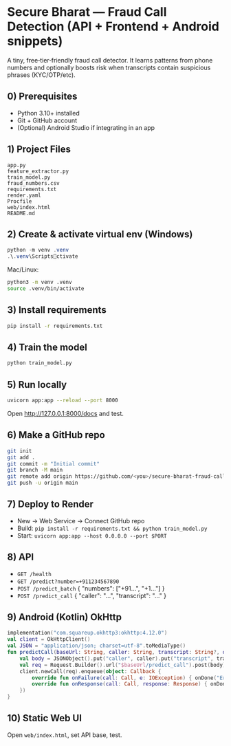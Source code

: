 # Secure Bharat — Fraud Call Detection (API + Frontend + Android snippets)

A tiny, free‑tier‑friendly fraud call detector. It learns patterns from phone numbers and optionally boosts risk when transcripts contain suspicious phrases (KYC/OTP/etc).

## 0) Prerequisites
- Python 3.10+ installed
- Git + GitHub account
- (Optional) Android Studio if integrating in an app

## 1) Project Files
```
app.py
feature_extractor.py
train_model.py
fraud_numbers.csv
requirements.txt
render.yaml
Procfile
web/index.html
README.md
```

## 2) Create & activate virtual env (Windows)
```powershell
python -m venv .venv
.\.venv\Scriptsctivate
```
Mac/Linux:
```bash
python3 -m venv .venv
source .venv/bin/activate
```

## 3) Install requirements
```bash
pip install -r requirements.txt
```

## 4) Train the model
```bash
python train_model.py
```

## 5) Run locally
```bash
uvicorn app:app --reload --port 8000
```
Open http://127.0.0.1:8000/docs and test.

## 6) Make a GitHub repo
```bash
git init
git add .
git commit -m "Initial commit"
git branch -M main
git remote add origin https://github.com/<you>/secure-bharat-fraud-call-api.git
git push -u origin main
```

## 7) Deploy to Render
- New → Web Service → Connect GitHub repo
- Build: `pip install -r requirements.txt && python train_model.py`
- Start: `uvicorn app:app --host 0.0.0.0 --port $PORT`

## 8) API
- `GET /health`
- `GET /predict?number=+911234567890`
- `POST /predict_batch` { "numbers": ["+91...", "+1..."] }
- `POST /predict_call` { "caller": "...", "transcript": "..." }

## 9) Android (Kotlin) OkHttp
```kotlin
implementation("com.squareup.okhttp3:okhttp:4.12.0")
val client = OkHttpClient()
val JSON = "application/json; charset=utf-8".toMediaType()
fun predictCall(baseUrl: String, caller: String, transcript: String?, onDone: (String)->Unit) {
    val body = JSONObject().put("caller", caller).put("transcript", transcript).toString().toRequestBody(JSON)
    val req = Request.Builder().url("$baseUrl/predict_call").post(body).build()
    client.newCall(req).enqueue(object: Callback {
        override fun onFailure(call: Call, e: IOException) { onDone("Error: ${e.message}") }
        override fun onResponse(call: Call, response: Response) { onDone(response.body?.string() ?: "{}") }
    })
}
```

## 10) Static Web UI
Open `web/index.html`, set API base, test.
